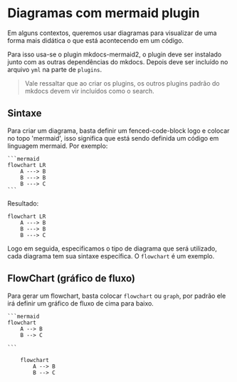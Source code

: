 # Diagramas com mermaid plugin

Em alguns contextos, queremos usar diagramas para visualizar de uma forma mais didática o que está acontecendo em um código.  
  
Para isso usa-se o plugin mkdocs-mermaid2, o plugin deve ser instalado junto com as outras dependências do mkdocs. Depois deve ser incluído no arquivo ```yml``` na parte de ```plugins```.  

> Vale ressaltar que ao criar os plugins, os outros plugins padrão do mkdocs devem vir incluídos como o search.
  
## Sintaxe  

Para criar um diagrama, basta definir um fenced-code-block logo e colocar no topo 'mermaid', isso significa que está sendo definida um código em linguagem mermaid. Por exemplo:  

    ```mermaid
    flowchart LR
        A ---> B
        B ---> B
        B ---> C
    ```
Resultado:  

```mermaid
flowchart LR
    A ---> B
    B ---> B
    B ---> C
```

Logo em seguida, especificamos o tipo de diagrama que será utilizado, cada diagrama tem sua sintaxe específica. O ```flowchart``` é um exemplo.  

## FlowChart (gráfico de fluxo)
  
Para gerar um flowchart, basta colocar ```flowchart``` ou ```graph```, por padrão ele irá definir um gráfico de fluxo de cima para baixo.

    ```mermaid
    flowchart
        A --> B
        B --> C

    ```

```mermaid
    flowchart
        A --> B
        B --> C
```


